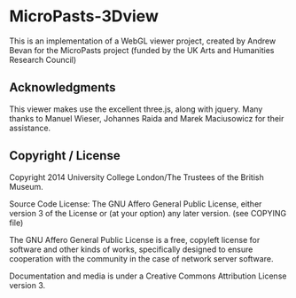 MicroPasts-3Dview
=================

This is an implementation of a WebGL viewer project, created by Andrew
Bevan for the MicroPasts project
(funded by the UK Arts and Humanities Research Council)

## Acknowledgments
This viewer makes use the excellent three.js, along with jquery. Many
thanks to Manuel Wieser,  Johannes Raida and Marek Maciusowicz for their assistance. 

## Copyright / License

Copyright 2014 University College London/The Trustees of the British Museum.

Source Code License: The GNU Affero General Public License, either version 3 of the License
or (at your option) any later version. (see COPYING file)

The GNU Affero General Public License is a free, copyleft license for
software and other kinds of works, specifically designed to ensure
cooperation with the community in the case of network server software.

Documentation and media is under a Creative Commons Attribution License version
3.
